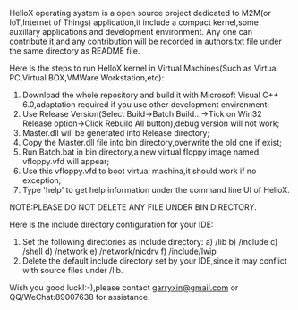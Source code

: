 HelloX operating system is a open source project dedicated to M2M(or IoT,Internet of Things) application,it include a compact kernel,some auxillary applications and development environment.
Any one can contribute it,and any contribution will be recorded in authors.txt file under the same directory as README file.

Here is the steps to run HelloX kernel in Virtual Machines(Such as Virtual PC,Virtual BOX,VMWare Workstation,etc):
1. Download the whole repository and build it with Microsoft Visual C++ 6.0,adaptation required if you use other development environment;
2. Use Release Version(Select Build->Batch Build...->Tick on Win32 Release option->Click Rebuild All button),debug version will not work;
3. Master.dll will be generated into Release directory;
4. Copy the Master.dll file into bin directory,overwrite the old one if exist;
5. Run Batch.bat in bin directory,a new virtual floppy image named vfloppy.vfd will appear;
6. Use this vfloppy.vfd to boot virtual machina,it should work if no exception;
7. Type 'help' to get help information under the command line UI of HelloX.

NOTE:PLEASE DO NOT DELETE ANY FILE UNDER BIN DIRECTORY.

Here is the include directory configuration for your IDE:
1. Set the following directories as include directory:
   a) /lib
   b) /include
   c) /shell
   d) /network
   e) /network/nicdrv
   f) /include/lwip
2. Delete the default include directory set by your IDE,since it may conflict with source files under /lib.

Wish you good luck!:-),please contact garryxin@gmail.com or QQ/WeChat:89007638 for assistance.

